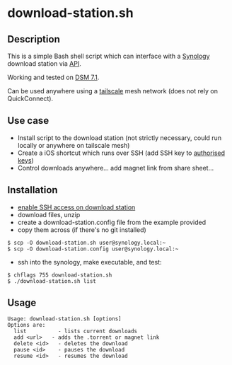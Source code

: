 # download-station.sh

## Description

This is a simple Bash shell script which can interface with a [Synology](https://www.synology.com/) download 
station via 
[API](https://global.download.synology.com/download/Document/Software/DeveloperGuide/Package/DownloadStation/All/enu/Synology_Download_Station_Web_API.pdf).

Working and tested on [DSM 7.1](https://www.synology.com/en-us/DSM71).

Can be used anywhere using a [tailscale](https://tailscale.com) mesh network (does not rely on QuickConnect).

## Use case

- Install script to the download station (not strictly necessary, could run locally or anywhere on tailscale mesh)
- Create a iOS shortcut which runs over SSH (add SSH key to [authorised keys](https://matsbauer.medium.com/how-to-run-ssh-terminal-commands-from-iphone-using-apple-shortcuts-ssh-29e868dccf22))
- Control downloads anywhere... add magnet link from share sheet...

## Installation

- [enable SSH access on download station](https://kb.synology.com/en-uk/DSM/help/DSM/AdminCenter/system_terminal?version=7)
- download files, unzip
- create a download-station.config file from the example provided
- copy them across (if there's no git installed)
```
$ scp -O download-station.sh user@synology.local:~
$ scp -O download-station.config user@synology.local:~
```
- ssh into the synology, make executable, and test:
```
$ chflags 755 download-station.sh	
$ ./download-station.sh list
```

## Usage
```
Usage: download-station.sh [options]
Options are:
  list		    - lists current downloads
  add <url>   - adds the .torrent or magnet link
  delete <id>	- deletes the download
  pause <id>	- pauses the download
  resume <id>	- resumes the download
```


